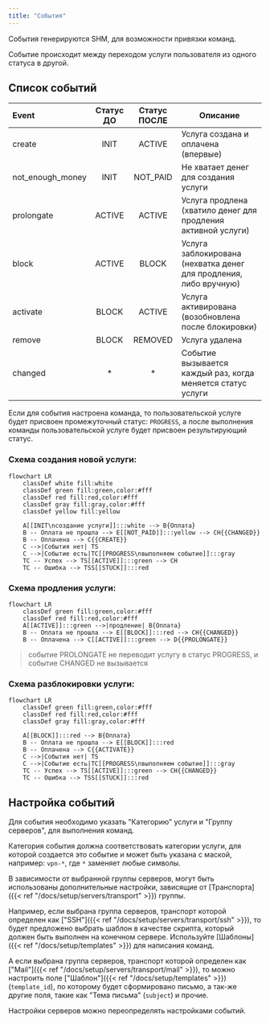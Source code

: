 ```yaml
---
title: "События"
---
```


События генерируются SHM, для возможности привязки команд.

Событие происходит между переходом услуги пользователя из одного статуса в другой.

## Список cобытий

| Event             | Статус ДО | Статус ПОСЛЕ |  Описание                                                         |
|:------------------|:---------:|:------------:|-------------------------------------------------------------------|
| create            | INIT      | ACTIVE       | Услуга создана и оплачена (впервые)                               |
| not_enough_money  | INIT      | NOT_PAID     | Не хватает денег для создания услуги                              |
| prolongate        | ACTIVE    | ACTIVE       | Услуга продлена (хватило денег для продления активной услуги)     |
| block             | ACTIVE    | BLOCK        | Услуга заблокирована (нехватка денег для продления, либо вручную) |
| activate          | BLOCK     | ACTIVE       | Услуга активирована (возобновлена после блокировки)               |
| remove            | BLOCK     | REMOVED      | Услуга удалена                                                    |
| changed           | *         | *            | Событие вызывается каждый раз, когда меняется статус услуги       |

Если для события настроена команда, то пользовательской услуге будет присвоен промежуточный статус: `PROGRESS`,
а после выполнения команды пользовательской услуге будет присвоен результирующий статус.

### Схема создания новой услуги:

```mermaid
flowchart LR
    classDef white fill:white
    classDef green fill:green,color:#fff
    classDef red fill:red,color:#fff
    classDef gray fill:gray,color:#fff
    classDef yellow fill:yellow

    A[[INIT\nсоздание услуги]]:::white --> B{Оплата}
    B -- Оплата не прошла --> E[[NOT_PAID]]:::yellow --> CH{{CHANGED}}
    B -- Оплачена --> C{{CREATE}}
    C -->|События нет| TS
    C -->|Событие есть|TC[[PROGRESS\nвыполняем событие]]:::gray
    TC -- Успех --> TS[[ACTIVE]]:::green --> CH
    TC -- Ошибка --> TSS[[STUCK]]:::red
```

### Схема продления услуги:

```mermaid
flowchart LR
    classDef green fill:green,color:#fff
    classDef red fill:red,color:#fff
    A[[ACTIVE]]:::green -->|продление| B{Оплата}
    B -- Оплата не прошла --> E[[BLOCK]]:::red --> CH{{CHANGED}}
    B -- Оплачена --> C[[ACTIVE]]:::green --> D{{PROLONGATE}}
```
> событие PROLONGATE не переводит услугу в статус PROGRESS, и событие CHANGED не вызывается

### Схема разблокировки услуги:
```mermaid
flowchart LR
    classDef green fill:green,color:#fff
    classDef red fill:red,color:#fff
    classDef gray fill:gray,color:#fff

    A[[BLOCK]]:::red --> B{Оплата}
    B -- Оплата не прошла --> E[[BLOCK]]:::red
    B -- Оплачена --> C{{ACTIVATE}}
    C -->|События нет| TS
    C -->|Событие есть|TC[[PROGRESS\nвыполняем событие]]:::gray
    TC -- Успех --> TS[[ACTIVE]]:::green --> CH{{CHANGED}}
    TC -- Ошибка --> TSS[[STUCK]]:::red
```

## Настройка событий

Для события необходимо указать "Категорию" услуги и "Группу серверов", для выполнения команд.

Категория события должна соответствовать категории услуги, для которой создается это событие и может быть указана с маской,
например: `vpn-*`, где `*` заменяет любые символы.

В зависимости от выбранной группы серверов, могут быть использованы дополнительные настройки, зависящие от [Транспорта]({{< ref "/docs/setup/servers/transport" >}}) группы.

Например, если выбрана группа серверов, транспорт которой определен как ["SSH"]({{< ref "/docs/setup/servers/transport/ssh" >}}), то будет предложено выбрать шаблон в качестве скрипта, который должен быть выполнен на конечном сервере.
Используйте [Шаблоны]({{< ref "/docs/setup/templates" >}}) для написания команд.

А если выбрана группа серверов, транспорт которой определен как ["Mail"]({{< ref "/docs/setup/servers/transport/mail" >}}), то можно настроить поле ["Шаблон"]({{< ref "/docs/setup/templates" >}}) (`template_id`), по которому будет
сформировано письмо, а так-же другие поля, такие как "Тема письма" (`subject`) и прочие.

Настройки серверов можно переопределять настройками событий.




